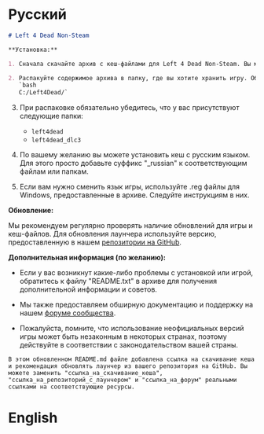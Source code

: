 # Русский
```markdown
# Left 4 Dead Non-Steam

**Установка:**

1. Сначала скачайте архив с кеш-файлами для Left 4 Dead Non-Steam. Вы можете скачать его [здесь](ссылка_на_скачивание_кеша).

2. Распакуйте содержимое архива в папку, где вы хотите хранить игру. Обычно это будет выглядеть так:
   `bash
   C:/Left4Dead/`
   ```

3. При распаковке обязательно убедитесь, что у вас присутствуют следующие папки:
   - `left4dead`
   - `left4dead_dlc3`

4. По вашему желанию вы можете установить кеш с русским языком. Для этого просто добавьте суффикс "_russian" к соответствующим файлам или папкам.

5. Если вам нужно сменить язык игры, используйте .reg файлы для Windows, предоставленные в архиве. Следуйте инструкциям в них.

**Обновление:**

Мы рекомендуем регулярно проверять наличие обновлений для игры и кеш-файлов. Для обновления лаунчера используйте версию, предоставленную в нашем [репозитории на GitHub](ссылка_на_репозиторий_с_лаунчером).

**Дополнительная информация (по желанию):**

- Если у вас возникнут какие-либо проблемы с установкой или игрой, обратитесь к файлу "README.txt" в архиве для получения дополнительной информации и советов.

- Мы также предоставляем обширную документацию и поддержку на нашем [форуме сообщества](ссылка_на_форум).

- Пожалуйста, помните, что использование неофициальных версий игры может быть незаконным в некоторых странах, поэтому действуйте в соответствии с законодательством вашей страны.
```
В этом обновленном README.md файле добавлена ссылка на скачивание кеша и рекомендация обновлять лаунчер из вашего репозитория на GitHub. Вы можете заменить "ссылка_на_скачивание_кеша", "ссылка_на_репозиторий_с_лаунчером" и "ссылка_на_форум" реальными ссылками на соответствующие ресурсы.
```
# English
